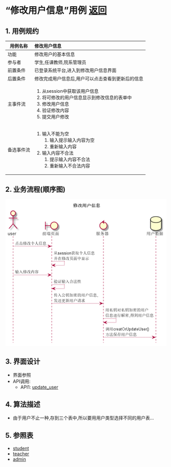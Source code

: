 # “修改用户信息”用例 [返回](../README.md)

## 1. 用例规约

|用例名称|修改用户信息|
|-------|:-------------|
|功能|修改用户的基本信息|
|参与者|学生,任课教师,院系管理员|
|前置条件|已登录系统平台,进入到修改用户信息界面|
|后置条件|修改完成用户信息后,用户可以点击查看到更新后的信息|
|主事件流|<ol><li>从session中获取该用户信息</li><li>将可修改的用户信息显示到修改信息的表单中</li><li>修改用户信息</li><li>验证修改内容</li><li>提交用户修改</li></ol>|
|备选事件流|<ol><li>输入不能为空<ol><li>输入提示输入内容为空</li><li>重新输入内容</li></ol></li><li>输入内容不合法<ol><li>提示输入内容不合法</li><li>重新输入不合法内容</li></ol></li></ol>|

## 2. 业务流程(顺序图)

![修改用户信息](../../out/test6/sequence/修改用户信息.png)

## 3. 界面设计

- 界面参照
- API调用:
    - API1: [update_user](../api/update_user.md)

## 4. 算法描述
    
- 由于用户不止一种,存到三个表中,所以要用用户类型选择不同的用户表...

## 5. 参照表

- [student](../数据库设计.md/#student)
- [teacher](../数据库设计.md/#teacher)
- [admin](../数据库设计.md/#admin)